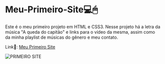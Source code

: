 # Meu-Primeiro-Site💻🖱
Este é o meu primeiro projeto em HTML e CSS3. Nesse projeto há a letra da música "A queda do capitão" e links para o vídeo da mesma, assim como da minha playlist de músicas do gênero e meu contato.

Link🔗: [Meu Primeiro Site](https://felipegangorra.github.io/primeiro-site/)

![PRIMEIRO SITE](https://media.discordapp.net/attachments/1091746940225593467/1091747262213935234/Captura_de_tela_de_2023-03-31_21-40-37.png?width=878&height=428)
